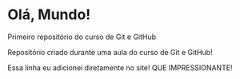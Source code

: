 # Olá, Mundo!
 Primeiro repositório do curso de Git e GitHub

Repositório criado durante uma aula do curso de Git e GitHub!

Essa linha eu adicionei diretamente no site! QUE IMPRESSIONANTE!
